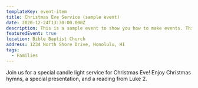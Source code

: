 ```yaml
---
templateKey: event-item
title: Christmas Eve Service (sample event)
date: 2020-12-24T13:30:00.000Z
description: This is a sample event to show you how to make events. This part is the description.
featuredEvent: true
location: Bible Baptist Church
address: 1234 North Shore Drive, Honolulu, HI
tags:
  - Families
---
```


Join us for a special candle light service for Christmas Eve! Enjoy Christmas hymns, a special presentation, and a reading from Luke 2.
